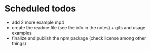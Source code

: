 # Scheduled todos

- add 2 more example mp4
- create the readme file (see the info in the notes) + gifs and usage examples
- finalize and publish the npm package (check license among other things)
